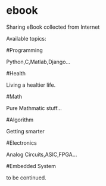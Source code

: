 # ebook
Sharing eBook collected from Internet

Available topics:

#Programming

Python,C,Matlab,Django...

#Health

Living a healtier life.

#Math

Pure Mathmatic stuff...

#Algorithm

Getting smarter

#Electronics

Analog Circuits,ASIC,FPGA...

#Embedded System

to be continued.
